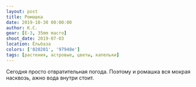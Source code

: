 ```yaml
---
layout: post
title: Ромашка
date: 2019-10-30 00:00:00
author: К.С.
gear: [E-3, 35mm macro]
shoot_date: 2019-07-03
location: Ёльбаза
colors: ['020201', '97948e']
tags: [растения, астровые, цветы, капельки]
---
```

Сегодня просто отвратительная погода. Поэтому и ромашка вся мокрая насквозь, ажно вода внутри стоит.
